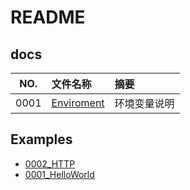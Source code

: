 # README

## docs

NO.|文件名称|摘要
:--:|:--|:--
0001| [Enviroment](docs/0001_Enviroment.md) | 环境变量说明

## Examples

* [0002_HTTP](src/0002_HTTP)
* [0001_HelloWorld](src/0001_HelloWorld)
